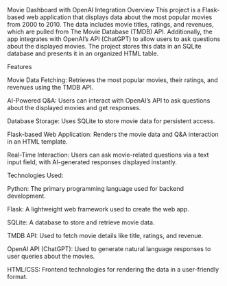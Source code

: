 Movie Dashboard with OpenAI Integration
Overview
This project is a Flask-based web application that displays data about the most popular movies from 2000 to 2010. The data includes movie titles, ratings, and revenues, which are pulled from The Movie Database (TMDB) API. Additionally, the app integrates with OpenAI’s API (ChatGPT) to allow users to ask questions about the displayed movies. The project stores this data in an SQLite database and presents it in an organized HTML table.

Features

Movie Data Fetching: Retrieves the most popular movies, their ratings, and revenues using the TMDB API.

AI-Powered Q&A: Users can interact with OpenAI’s API to ask questions about the displayed movies and get responses.

Database Storage: Uses SQLite to store movie data for persistent access.

Flask-based Web Application: Renders the movie data and Q&A interaction in an HTML template.

Real-Time Interaction: Users can ask movie-related questions via a text input field, with AI-generated responses displayed instantly.

Technologies Used:

Python: The primary programming language used for backend development.

Flask: A lightweight web framework used to create the web app.

SQLite: A database to store and retrieve movie data.

TMDB API: Used to fetch movie details like title, ratings, and revenue.

OpenAI API (ChatGPT): Used to generate natural language responses to user queries about the movies.

HTML/CSS: Frontend technologies for rendering the data in a user-friendly format.
